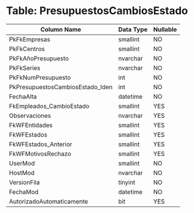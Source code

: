 # Table: PresupuestosCambiosEstado

| Column Name | Data Type | Nullable |
|-------------|-----------|----------|
| PkFkEmpresas | smallint | NO |
| PkFkCentros | smallint | NO |
| PkFkAñoPresupuesto | nvarchar | NO |
| PkFkSeries | nvarchar | NO |
| PkFkNumPresupuesto | int | NO |
| PkPresupuestosCambiosEstado_Iden | int | NO |
| FechaAlta | datetime | NO |
| FkEmpleados_CambioEstado | smallint | YES |
| Observaciones | nvarchar | YES |
| FkWFEntidades | smallint | YES |
| FkWFEstados | smallint | YES |
| FkWFEstados_Anterior | smallint | YES |
| FkWFMotivosRechazo | smallint | YES |
| UserMod | smallint | NO |
| HostMod | nvarchar | NO |
| VersionFila | tinyint | NO |
| FechaMod | datetime | NO |
| AutorizadoAutomaticamente | bit | YES |
